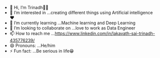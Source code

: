 - 👋 Hi, I’m Trinadh🤙🏼
- 👀 I’m interested in ...creating different things using Artificial intelligence ❤️
- 🌱 I’m currently learning ...Machine learning and Deep Learning
- 💞️ I’m looking to collaborate on ...love to work as Data Engineer
- 📫 How to reach me ...https://www.linkedin.com/in/lakavath-sai-trinadh-435776239/
- 😄 Pronouns: ...He/him
- ⚡ Fun fact: ...Be serious in life😁

<!---
lakava/lakava is a ✨ special ✨ repository because its `README.md` (this file) appears on your GitHub profile.
You can click the Preview link to take a look at your changes.
--->
